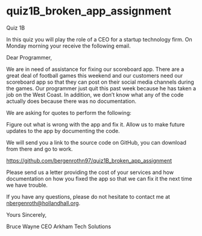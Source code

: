 # quiz1B_broken_app_assignment

Quiz 1B

In this quiz you will play the role of a CEO for a startup technology firm. On Monday morning your receive the following email.

Dear Programmer, 

We are in need of assistance for fixing our scoreboard app. There are a great deal of football games this weekend and our customers need our scoreboard app so that they can post on their social media channels during the games. Our programmer just quit this past week because he has taken a job on the West Coast. In addition, we don’t know what any of the code actually does because there was no documentation. 

We are asking for quotes to perform the following:

Figure out what is wrong with the app and fix it.
Allow us to make future updates to the app by documenting the code. 

We will send you a link to the source code on GitHub, you can download from there and go to work. 

https://github.com/bergenrothn97/quiz1B_broken_app_assignment

Please send us a letter providing the cost of your services and how documentation on how you fixed the app so that we can fix it the next time we have trouble. 

If you have any questions, please do not hesitate to contact me at nbergenroth@hollandhall.org. 

Yours Sincerely,


Bruce Wayne
CEO Arkham Tech Solutions

